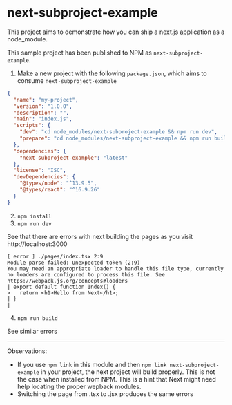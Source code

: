 # next-subproject-example

This project aims to demonstrate how you can ship a next.js application as a node_module.

This sample project has been published to NPM as `next-subproject-example`.

1. Make a new project with the following `package.json`, which aims to consume `next-subproject-example`

```json
{
  "name": "my-project",
  "version": "1.0.0",
  "description": "",
  "main": "index.js",
  "scripts": {
    "dev": "cd node_modules/next-subproject-example && npm run dev",
    "prepare": "cd node_modules/next-subproject-example && npm run build"
  },
  "dependencies": {
    "next-subproject-example": "latest"
  },
  "license": "ISC",
  "devDependencies": {
    "@types/node": "^13.9.5",
    "@types/react": "^16.9.26"
  }
}
```

2. `npm install`
3. `npm run dev`

See that there are errors with next building the pages as you visit http://localhost:3000

```
[ error ] ./pages/index.tsx 2:9
Module parse failed: Unexpected token (2:9)
You may need an appropriate loader to handle this file type, currently no loaders are configured to process this file. See https://webpack.js.org/concepts#loaders
| export default function Index() {
>   return <h1>Hello from Next</h1>;
| }
|
```

4. `npm run build`

See similar errors

---

Observations:

- If you use `npm link` in this module and then `npm link next-subproject-example` in your project, the next project will build properly. This is not the case when installed from NPM. This is a hint that Next might need help locating the proper wepback modules.
- Switching the page from .tsx to .jsx produces the same errors
